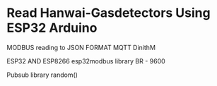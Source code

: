 # Read Hanwai-Gasdetectors Using ESP32 Arduino
MODBUS reading to JSON FORMAT MQTT
DinithM

ESP32 AND ESP8266
esp32modbus library
BR - 9600

Pubsub library 
random()

